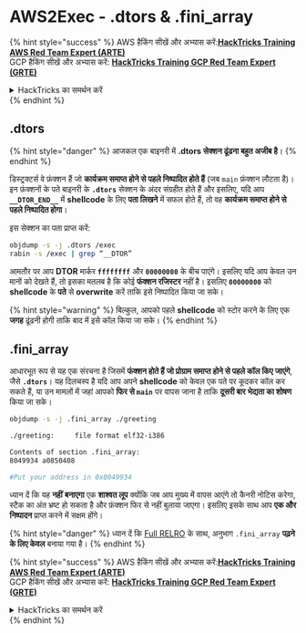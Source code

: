 # AWS2Exec - .dtors & .fini\_array

{% hint style="success" %}
AWS हैकिंग सीखें और अभ्यास करें:<img src="/.gitbook/assets/arte.png" alt="" data-size="line">[**HackTricks Training AWS Red Team Expert (ARTE)**](https://training.hacktricks.xyz/courses/arte)<img src="/.gitbook/assets/arte.png" alt="" data-size="line">\
GCP हैकिंग सीखें और अभ्यास करें: <img src="/.gitbook/assets/grte.png" alt="" data-size="line">[**HackTricks Training GCP Red Team Expert (GRTE)**<img src="/.gitbook/assets/grte.png" alt="" data-size="line">](https://training.hacktricks.xyz/courses/grte)

<details>

<summary>HackTricks का समर्थन करें</summary>

* [**सदस्यता योजनाएँ**](https://github.com/sponsors/carlospolop) देखें!
* **💬 [**Discord समूह**](https://discord.gg/hRep4RUj7f) या [**telegram समूह**](https://t.me/peass) में शामिल हों या **Twitter** 🐦 पर हमें **फॉलो करें** [**@hacktricks\_live**](https://twitter.com/hacktricks\_live)**.**
* **हैकिंग ट्रिक्स साझा करें और** [**HackTricks**](https://github.com/carlospolop/hacktricks) और [**HackTricks Cloud**](https://github.com/carlospolop/hacktricks-cloud) github रिपोजिटरी में PRs सबमिट करें।

</details>
{% endhint %}

## .dtors

{% hint style="danger" %}
आजकल एक बाइनरी में **.dtors सेक्शन ढूंढना बहुत अजीब है**।
{% endhint %}

डिस्ट्रक्टर्स वे फ़ंक्शन हैं जो **कार्यक्रम समाप्त होने से पहले निष्पादित होते हैं** (जब `main` फ़ंक्शन लौटता है)।\
इन फ़ंक्शनों के पते बाइनरी के **`.dtors`** सेक्शन के अंदर संग्रहीत होते हैं और इसलिए, यदि आप **`__DTOR_END__`** में **shellcode** के लिए **पता लिखने** में सफल होते हैं, तो वह **कार्यक्रम समाप्त होने से पहले निष्पादित होगा**।

इस सेक्शन का पता प्राप्त करें:
```bash
objdump -s -j .dtors /exec
rabin -s /exec | grep “__DTOR”
```
आमतौर पर आप **DTOR** मार्कर **`ffffffff`** और **`00000000`** के बीच पाएंगे। इसलिए यदि आप केवल उन मानों को देखते हैं, तो इसका मतलब है कि कोई **फंक्शन रजिस्टर** नहीं है। इसलिए **`00000000`** को **shellcode** के **पते** से **overwrite** करें ताकि इसे निष्पादित किया जा सके।

{% hint style="warning" %}
बिल्कुल, आपको पहले **shellcode** को स्टोर करने के लिए एक **जगह** ढूंढनी होगी ताकि बाद में इसे कॉल किया जा सके।
{% endhint %}

## **.fini\_array**

आधारभूत रूप से यह एक संरचना है जिसमें **फंक्शन होते हैं जो प्रोग्राम समाप्त होने से पहले कॉल किए जाएंगे**, जैसे **`.dtors`**। यह दिलचस्प है यदि आप अपने **shellcode** को केवल एक पते पर कूदकर कॉल कर सकते हैं, या उन मामलों में जहां आपको **फिर से `main`** पर वापस जाना है ताकि **दूसरी बार भेद्यता का शोषण** किया जा सके।
```bash
objdump -s -j .fini_array ./greeting

./greeting:     file format elf32-i386

Contents of section .fini_array:
8049934 a0850408

#Put your address in 0x8049934
```
ध्यान दें कि यह **नहीं** **बनाएगा** एक **शाश्वत लूप** क्योंकि जब आप मुख्य में वापस आएंगे तो कैनरी नोटिस करेगा, स्टैक का अंत भ्रष्ट हो सकता है और फ़ंक्शन फिर से नहीं बुलाया जाएगा। इसलिए इसके साथ आप **एक और निष्पादन** प्राप्त करने में सक्षम होंगे।

{% hint style="danger" %}
ध्यान दें कि [Full RELRO](../common-binary-protections-and-bypasses/relro.md) के साथ, अनुभाग `.fini_array` **पढ़ने के लिए केवल** बनाया गया है।
{% endhint %}

{% hint style="success" %}
AWS हैकिंग सीखें और अभ्यास करें:<img src="/.gitbook/assets/arte.png" alt="" data-size="line">[**HackTricks Training AWS Red Team Expert (ARTE)**](https://training.hacktricks.xyz/courses/arte)<img src="/.gitbook/assets/arte.png" alt="" data-size="line">\
GCP हैकिंग सीखें और अभ्यास करें: <img src="/.gitbook/assets/grte.png" alt="" data-size="line">[**HackTricks Training GCP Red Team Expert (GRTE)**<img src="/.gitbook/assets/grte.png" alt="" data-size="line">](https://training.hacktricks.xyz/courses/grte)

<details>

<summary>HackTricks का समर्थन करें</summary>

* [**सदस्यता योजनाएँ**](https://github.com/sponsors/carlospolop) देखें!
* **हमारे** 💬 [**Discord समूह**](https://discord.gg/hRep4RUj7f) या [**टेलीग्राम समूह**](https://t.me/peass) में शामिल हों या **हमें** **Twitter** 🐦 [**@hacktricks\_live**](https://twitter.com/hacktricks\_live)** पर फ़ॉलो करें।**
* हैकिंग ट्रिक्स साझा करें [**HackTricks**](https://github.com/carlospolop/hacktricks) और [**HackTricks Cloud**](https://github.com/carlospolop/hacktricks-cloud) गिटहब रिपोजिटरी में PR सबमिट करके।

</details>
{% endhint %}
